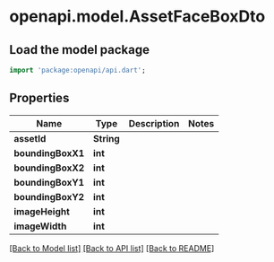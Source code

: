 # openapi.model.AssetFaceBoxDto

## Load the model package
```dart
import 'package:openapi/api.dart';
```

## Properties
Name | Type | Description | Notes
------------ | ------------- | ------------- | -------------
**assetId** | **String** |  | 
**boundingBoxX1** | **int** |  | 
**boundingBoxX2** | **int** |  | 
**boundingBoxY1** | **int** |  | 
**boundingBoxY2** | **int** |  | 
**imageHeight** | **int** |  | 
**imageWidth** | **int** |  | 

[[Back to Model list]](../README.md#documentation-for-models) [[Back to API list]](../README.md#documentation-for-api-endpoints) [[Back to README]](../README.md)


